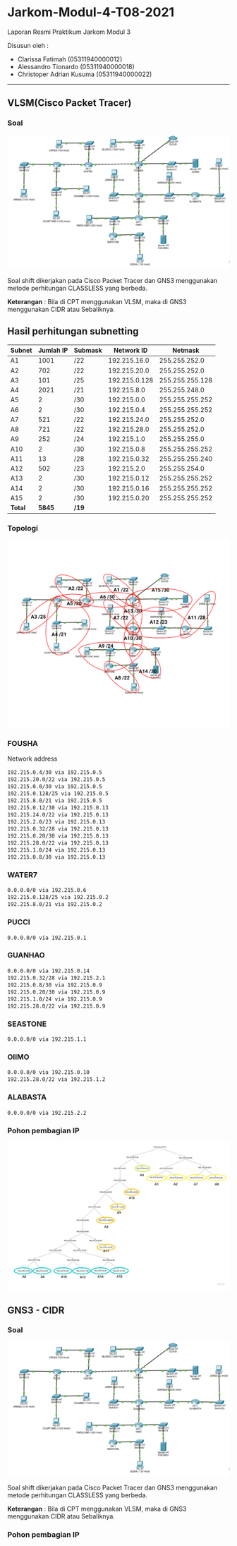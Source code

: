# Jarkom-Modul-4-T08-2021

Laporan Resmi Praktikum Jarkom Modul 3

Disusun oleh :
* Clarissa Fatimah (05311940000012)
* Alessandro Tionardo (05311940000018)
* Christoper Adrian Kusuma (05311940000022)

---

## VLSM(Cisco Packet Tracer)

### Soal 

![topologi](image/topologi.png)

Soal shift dikerjakan pada Cisco Packet Tracer dan GNS3 menggunakan metode perhitungan CLASSLESS yang berbeda.

**Keterangan** : Bila di CPT menggunakan VLSM, maka di GNS3 menggunakan CIDR atau Sebaliknya.

## Hasil perhitungan subnetting

| Subnet | Jumlah IP | Submask |  Network ID  |     Netmask    | 
|--------|-----------|---------| ------------ | -------------- |
| A1     | 1001      | /22     | 192.215.16.0 | 255.255.252.0  |
| A2     | 702       | /22     | 192.215.20.0 | 255.255.252.0  |
| A3     | 101       | /25     | 192.215.0.128| 255.255.255.128|
| A4     | 2021      | /21     | 192.215.8.0  | 255.255.248.0  |
| A5     | 2         | /30     | 192.215.0.0  | 255.255.255.252|
| A6     | 2         | /30     | 192.215.0.4  | 255.255.255.252|
| A7     | 521       | /22     | 192.215.24.0 | 255.255.252.0  |
| A8     | 721       | /22     | 192.215.28.0 | 255.255.252.0  |
| A9     | 252       | /24     | 192.215.1.0  | 255.255.255.0  |
| A10    | 2         | /30     | 192.215.0.8  | 255.255.255.252|
| A11    | 13        | /28     | 192.215.0.32 | 255.255.255.240|
| A12    | 502       | /23     | 192.215.2.0  | 255.255.254.0  |
| A13    | 2         | /30     | 192.215.0.12 | 255.255.255.252|
| A14    | 2         | /30     | 192.215.0.16 | 255.255.255.252|
| A15    | 2         | /30     | 192.215.0.20 | 255.255.255.252|
| **Total**  | **5845**      | **/19**     |


### Topologi
![image](image/vlsm.1.png)

### FOUSHA
Network address
```
192.215.0.4/30 via 192.215.0.5
192.215.20.0/22 via 192.215.0.5
192.215.0.0/30 via 192.215.0.5
192.215.0.128/25 via 192.215.0.5
192.215.8.0/21 via 192.215.0.5
192.215.0.12/30 via 192.215.0.13
192.215.24.0/22 via 192.215.0.13
192.215.2.0/23 via 192.215.0.13
192.215.0.32/28 via 192.215.0.13
192.215.0.20/30 via 192.215.0.13
192.215.28.0/22 via 192.215.0.13
192.215.1.0/24 via 192.215.0.13
192.215.0.8/30 via 192.215.0.13
```
### WATER7
```
0.0.0.0/0 via 192.215.0.6
192.215.0.128/25 via 192.215.0.2
192.215.8.0/21 via 192.215.0.2
```
### PUCCI
```
0.0.0.0/0 via 192.215.0.1
```
### GUANHAO
```
0.0.0.0/0 via 192.215.0.14
192.215.0.32/28 via 192.215.2.1
192.215.0.8/30 via 192.215.0.9
192.215.0.20/30 via 192.215.0.9
192.215.1.0/24 via 192.215.0.9
192.215.28.0/22 via 192.215.0.9

```
### SEASTONE
```
0.0.0.0/0 via 192.215.1.1
```
### OIIMO
```
0.0.0.0/0 via 192.215.0.10
192.215.28.0/22 via 192.215.1.2
```
### ALABASTA
```
0.0.0.0/0 via 192.215.2.2
```

### Pohon pembagian IP

![image](image/pohon.vlsm.jpg)

## GNS3 - CIDR
### Soal 

![topologi](image/topologi.png)

Soal shift dikerjakan pada Cisco Packet Tracer dan GNS3 menggunakan metode perhitungan CLASSLESS yang berbeda.

**Keterangan** : Bila di CPT menggunakan VLSM, maka di GNS3 menggunakan CIDR atau Sebaliknya.

### Pohon pembagian IP
